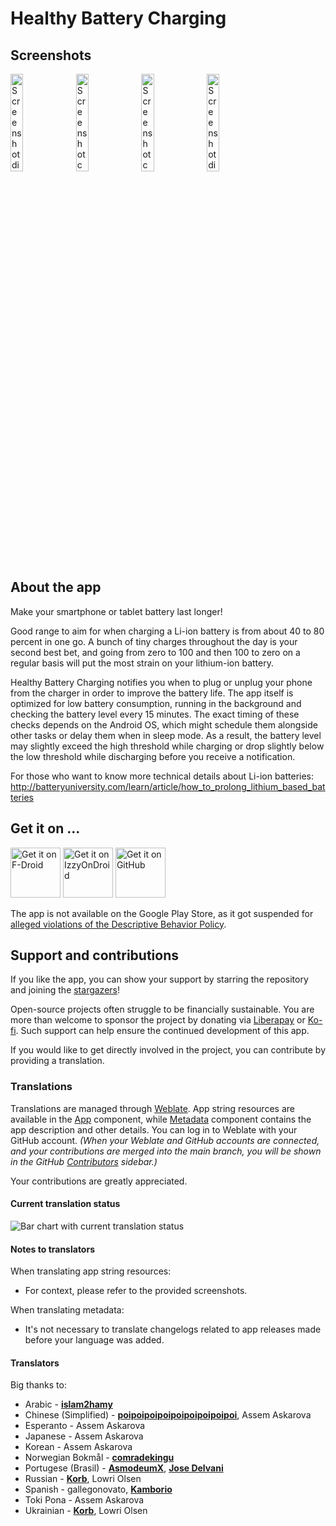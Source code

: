 # Healthy Battery Charging

## Screenshots

<p float="center">
  <img src="https://github.com/vbresan/HealthyBatteryCharging/blob/master/metadata/en-US/images/phoneScreenshots/1.png" width="20%" alt="Screenshot discharging" title="Screenshot discharging" />
  <img src="https://github.com/vbresan/HealthyBatteryCharging/blob/master/metadata/en-US/images/phoneScreenshots/2.png" width="20%" alt="Screenshot charging" title="Screenshot charging" />
  <img src="https://github.com/vbresan/HealthyBatteryCharging/blob/master/metadata/en-US/images/phoneScreenshots/4.png" width="20%" alt="Screenshot connect the charger notification" title="Screenshot connect the charger notification" />
  <img src="https://github.com/vbresan/HealthyBatteryCharging/blob/master/metadata/en-US/images/phoneScreenshots/3.png" width="20%" alt="Screenshot disconnect the charger notification" title="Screenshot disconnect the charger notification" />
</p>

## About the app

Make your smartphone or tablet battery last longer!

Good range to aim for when charging a Li-ion battery is from about 40 to 80 percent in one go. A bunch of tiny charges throughout the day is your second best bet, and going from zero to 100 and then 100 to zero on a regular basis will put the most strain on your lithium-ion battery.

Healthy Battery Charging notifies you when to plug or unplug your phone from the charger in order to improve the battery life. The app itself is optimized for low battery consumption, running in the background and checking the battery level every 15 minutes. The exact timing of these checks depends on the Android OS, which might schedule them alongside other tasks or delay them when in sleep mode. As a result, the battery level may slightly exceed the high threshold while charging or drop slightly below the low threshold while discharging before you receive a notification.

For those who want to know more technical details about Li-ion batteries:  
http://batteryuniversity.com/learn/article/how_to_prolong_lithium_based_batteries

## Get it on ...

[<img src="https://fdroid.gitlab.io/artwork/badge/get-it-on.png" alt="Get it on F-Droid" height="80">](https://f-droid.org/packages/biz.binarysolutions.healthybatterycharging/)
[<img src="https://gitlab.com/IzzyOnDroid/repo/-/raw/master/assets/IzzyOnDroid.png" alt="Get it on IzzyOnDroid" height="80">](https://apt.izzysoft.de/fdroid/index/apk/biz.binarysolutions.healthybatterycharging)
[<img src="https://raw.githubusercontent.com/andOTP/andOTP/master/assets/badges/get-it-on-github.png" alt="Get it on GitHub" height="80">](https://github.com/vbresan/HealthyBatteryCharging/releases/latest)

The app is not available on the Google Play Store, as it got suspended for [alleged violations of the Descriptive Behavior Policy](https://viktorbresan.blogspot.com/2024/08/why-am-i-so-afraid-to-update-my-google.html).

## Support and contributions

If you like the app, you can show your support by starring the repository and joining the [stargazers](https://github.com/vbresan/HealthyBatteryCharging/stargazers)!

Open-source projects often struggle to be financially sustainable. You are more than welcome to sponsor the project by donating via [Liberapay](https://liberapay.com/vbresan) or [Ko-fi](https://ko-fi.com/vbresan). Such support can help ensure the continued development of this app.

If you would like to get directly involved in the project, you can contribute by providing a translation.

### Translations

Translations are managed through [Weblate](https://weblate.org). App string resources are available in the [App](https://hosted.weblate.org/projects/healthy-battery-charging/app/) component, while [Metadata](https://hosted.weblate.org/projects/healthy-battery-charging/metadata/) component contains the app description and other details. You can log in to Weblate with your GitHub account. *(When your Weblate and GitHub accounts are connected, and your contributions are merged into the main branch, you will be shown in the GitHub [Contributors](https://github.com/vbresan/HealthyBatteryCharging/graphs/contributors) sidebar.)*

Your contributions are greatly appreciated.

#### Current translation status

![Bar chart with current translation status](https://camo.githubusercontent.com/312468899a9c021089fe3515ab50a4ef9df33cc44ef020d799c4a09b4a0f5ba7/68747470733a2f2f686f737465642e7765626c6174652e6f72672f7769646765742f6865616c7468792d626174746572792d6368617267696e672f6170702f686f72697a6f6e74616c2d6175746f2e737667 "Current translation status")

#### Notes to translators

When translating app string resources:
* For context, please refer to the provided screenshots.

When translating metadata:
* It's not necessary to translate changelogs related to app releases made before your language was added.

#### Translators

Big thanks to:
* Arabic - **[islam2hamy](https://github.com/islam2hamy)**
* Chinese (Simplified) - **[poipoipoipoipoipoipoipoipoi](https://github.com/poipoipoipoipoipoipoipoipoi)**, Assem Askarova
* Esperanto - Assem Askarova
* Japanese - Assem Askarova
* Korean - Assem Askarova
* Norwegian Bokmål - **[comradekingu](https://github.com/comradekingu)**
* Portugese (Brasil) - **[AsmodeumX](https://github.com/AsmodeumX)**, **[Jose Delvani](https://github.com/jsdelvani)**
* Russian - **[Korb](https://github.com/Korb)**, Lowri Olsen
* Spanish - gallegonovato, **[Kamborio](https://github.com/Kamborio)**
* Toki Pona - Assem Askarova
* Ukrainian - **[Korb](https://github.com/Korb)**, Lowri Olsen
